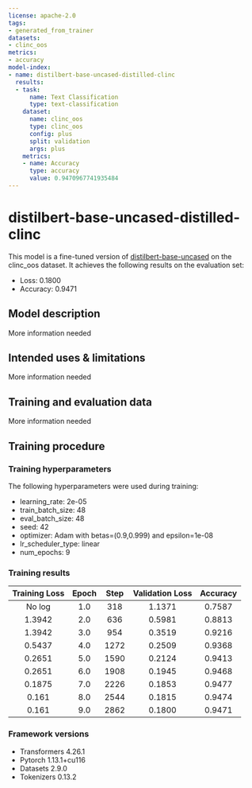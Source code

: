 ```yaml
---
license: apache-2.0
tags:
- generated_from_trainer
datasets:
- clinc_oos
metrics:
- accuracy
model-index:
- name: distilbert-base-uncased-distilled-clinc
  results:
  - task:
      name: Text Classification
      type: text-classification
    dataset:
      name: clinc_oos
      type: clinc_oos
      config: plus
      split: validation
      args: plus
    metrics:
    - name: Accuracy
      type: accuracy
      value: 0.9470967741935484
---
```


<!-- This model card has been generated automatically according to the information the Trainer had access to. You
should probably proofread and complete it, then remove this comment. -->

# distilbert-base-uncased-distilled-clinc

This model is a fine-tuned version of [distilbert-base-uncased](https://huggingface.co/distilbert-base-uncased) on the clinc_oos dataset.
It achieves the following results on the evaluation set:
- Loss: 0.1800
- Accuracy: 0.9471

## Model description

More information needed

## Intended uses & limitations

More information needed

## Training and evaluation data

More information needed

## Training procedure

### Training hyperparameters

The following hyperparameters were used during training:
- learning_rate: 2e-05
- train_batch_size: 48
- eval_batch_size: 48
- seed: 42
- optimizer: Adam with betas=(0.9,0.999) and epsilon=1e-08
- lr_scheduler_type: linear
- num_epochs: 9

### Training results

| Training Loss | Epoch | Step | Validation Loss | Accuracy |
|:-------------:|:-----:|:----:|:---------------:|:--------:|
| No log        | 1.0   | 318  | 1.1371          | 0.7587   |
| 1.3942        | 2.0   | 636  | 0.5981          | 0.8813   |
| 1.3942        | 3.0   | 954  | 0.3519          | 0.9216   |
| 0.5437        | 4.0   | 1272 | 0.2509          | 0.9368   |
| 0.2651        | 5.0   | 1590 | 0.2124          | 0.9413   |
| 0.2651        | 6.0   | 1908 | 0.1945          | 0.9468   |
| 0.1875        | 7.0   | 2226 | 0.1853          | 0.9477   |
| 0.161         | 8.0   | 2544 | 0.1815          | 0.9474   |
| 0.161         | 9.0   | 2862 | 0.1800          | 0.9471   |


### Framework versions

- Transformers 4.26.1
- Pytorch 1.13.1+cu116
- Datasets 2.9.0
- Tokenizers 0.13.2
